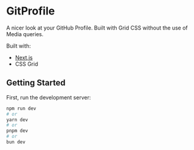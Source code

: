 # GitProfile

A nicer look at your GitHub Profile. Built with Grid CSS without the use of Media queries.

Built with:

- [Next.js](https://nextjs.org/)
- CSS Grid 

## Getting Started

First, run the development server:

```bash
npm run dev
# or
yarn dev
# or
pnpm dev
# or
bun dev
```


